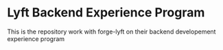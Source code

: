 # Lyft Backend Experience Program
This is the repository work with forge-lyft on their backend developement experience program
